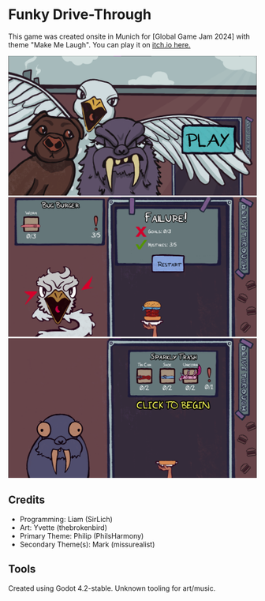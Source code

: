 # Funky Drive-Through

This game was created onsite in Munich for [Global Game Jam 2024] with theme "Make Me Laugh". You can play it on [itch.io here.](https://sirlich.itch.io/funky-drive-through)

![](img/main.webp)
![](img/bird.webp)
![](img/walrus.webp)


## Credits

 - Programming: Liam (SirLich)
 - Art: Yvette (thebrokenbird)
 - Primary Theme: Philip (PhilsHarmony)
 - Secondary Theme(s): Mark (missurealist)

## Tools

Created using Godot 4.2-stable. Unknown tooling for art/music.